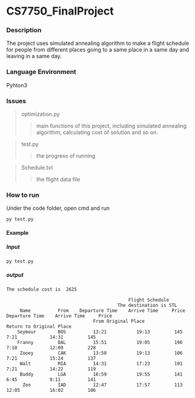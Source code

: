 # CS7750_FinalProject

### Description

The project uses simulated annealing algorithm to make a flight schedule for people from different places going to a same place in a same day and leaving in a same day.

### Language Environment

Pyhton3

### Issues

> optimization.py
>> main functions of this project, including simulated annealing algorithm, calculating cost of solution and so on. 

>test.py
>> the progress of running

>Schedule.txt
>> the flight data file

### How to run 

Under the code folder, open cmd and run

```
py test.py
```

#### Example

##### Input

```
py test.py
```

##### output

```
The schedule cost is  2625

                                             Flight Schedule
                                         The destination is STL
     Name          From    Departure Time    Arrive Time     Price    Departure Time    Arrive Time     Price
                                From Original Place                     Return to Original Place
    Seymour        BOS          13:21           19:13         145          7:21            14:31         145
    Franny         DAL          15:51           19:05         196          7:10            12:09         228
     Zooey         CAK          13:50           19:13         106          7:21            15:24         137
     Walt          MIA          14:31           17:23         191          7:21            14:22         119
     Buddy         LGA          16:59           19:55         141          6:45            9:11          141
      Zeo          IAD          12:47           17:57         113          12:05           16:02         106
```
